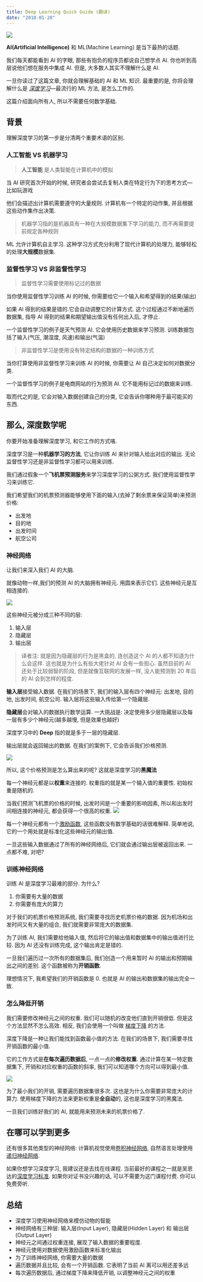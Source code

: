 ```yaml
---
title: Deep Learning Quick Guide (翻译)
date: "2018-01-28"
---
```


![](imgs/1*1mpE6fsq5LNxH31xeTWi5w.jpeg)

**AI(Artificial Intelligence)** 和 ML(Machine Learning) 是当下最热的话题.

我们每天都能看到 AI 的字眼, 那些有抱负的程序员都说自己想学点 AI. 你也听到高层说他们想在服务中集成 AI. 但是, 大多数人其实不理解什么是 AI.

一旦你读过了这篇文章, 你就会理解基础的 AI 和 ML 知识. 最重要的是, 你将会理解什么是 *[深度学习](https://en.wikipedia.org/wiki/Deep_learning)*—最流行的 ML 方法, 是怎么工作的.

这篇介绍面向所有人, 所以不需要任何数学基础.

## 背景
理解深度学习的第一步是分清两个重要术语的区别.

### 人工智能 VS 机器学习
> **人工智能** 是人类智能在计算机中的模拟

当 AI 研究首次开始的时候, 研究者会尝试去复制人类在特定行为下的思考方式—比如玩游戏

他们会描述出计算机需要遵守的大量规则. 计算机有一个特定的动作集, 并且根据这些动作集作出决策.

> 机器学习指的是机器具有一种在大规模数据集下学习的能力, 而不再需要提前规定各种规则

 ML 允许计算机自主学习. 这种学习方式充分利用了现代计算机的处理力, 能够轻松的处理**大规模**数据集.

### 监督性学习 VS 非监督性学习
> 监督性学习需要使用标记过的数据

当你使用监督性学习训练 AI 的时候, 你需要给它一个输入和希望得到的结果(输出)

如果 AI 得到的结果是错的.它会自动调整它的计算方式. 这个过程通过不断地遍历数据集, 指导 AI 得到的结果和期望输出值没有任何出入后, 才停止.

一个监督性学习的例子是天气预测 AI. 它会使用历史数据来学习预测. 训练数据包括了输入(气压, 潮湿度, 风速)和输出(气温)

> 非监督性学习是使用没有特定结构的数据的一种训练方式

当你打算使用非监督性学习来训练 AI 的时候, 你需要让 AI 自己决定如何对数据分类.

一个监督性学习的例子是电商网站的行为预测 AI. 它不能用标记过的数据来训练.

取而代之的是, 它会对输入数据创建自己的分类, 它会告诉你哪种用于最可能买的东西.

## 那么, 深度数学呢
你要开始准备理解深度学习, 和它工作的方式咯.

深度学习是一种**机器学习的方法**, 它让你训练 AI 来针对输入给出对应的输出. 无论监督性学习还是非监督性学习都可以用来训练.

我们通过假象一个**飞机票预测服务**来学习深度学习的公粥方式. 我们使用监督性学习来训练它.

我们希望我们的机票预测器能够使用下面的输入(去掉了剩余票来保证简单)来预测价格:
* 出发地
* 目的地
* 出发时间
* 航空公司

### 神经网络
让我们来深入我们 AI 的大脑.

就像动物一样,我们的预测 AI 的大脑拥有神经元. 用圆来表示它们. 这些神经元是互相连接的.

![](imgs/1*LaEgAU-vdsR_pClMcgbikQ.jpeg)

这些神经元被分成三种不同的层:
1. 输入层
2. 隐藏层
3. 输出层

> 译者注: 就是因为隐藏层的行为是黑盒的, 连创造这个 AI 的人都不知道为什么会这样. 这也就是为什么有些大佬针对 AI 会有一些担心. 虽然目前的 AI 还处于比较弱智的阶段, 但是就像互联网的发展一样, 没人能预测到 20 年后的 AI 会到怎样的程度.

**输入层**接受输入数据. 在我们的场景下, 我们的输入层有四个神经元: 出发地, 目的地, 出发时间, 航空公司. 输入层将这些输入传给第一个隐藏层.

**隐藏层**会对输入的数据执行数学运算. 一大挑战是: 决定使用多少层隐藏层以及每一层有多少个神经元(越多越慢, 但是效果也越好)

深度学习中的 **Deep** 指的就是多于一层的隐藏层.

输出层就会返回输出的数据. 在我们的案例下, 它会告诉我们价格预测.

![](imgs/1*6PjhO0kPciY_f5XbghnZsQ.png)

所以, 这个价格预测是怎么算出来的呢?
这就是深度学习的**黑魔法**

每一个神经元都是以**权重**来连接的. 权重指的就是某一个输入值的重要性. 初始权重是随机的.

当我们预测飞机票的价格的时候, 出发时间是一个重要的影响因素, 所以和出发时间相连接的神经元, 都会获得一个很高的权重.
![](imgs/1*_kudSKDXEScysTpYYowqFg.jpeg)

每一个神经元都有一个[激励函数](https://en.wikipedia.org/wiki/Activation_function), 这些函数没有数学基础的话很难解释.
简单地说, 它的一个用处就是标准化这些神经元的输出值.

一旦这些输入数据通过了所有的神经网络后, 它们就会通过输出层被返回出来.
一点都不难, 对吧?

### 训练神经网络
训练 AI 是深度学习最难的部分. 为什么?
1. 你需要有大量的数据
2. 你需要有庞大的算力

对于我们的机票价格预测系统, 我们需要寻找历史机票价格的数据. 因为机场和出发时间又有大量的组合, 我们就需要非常庞大的数据集.

为了训练 AI, 我们需要给他输入值, 然后将它的输出值和数据集中的输出值进行比较. 因为 AI 还没有训练完成, 这个输出肯定是错的.

一旦我们遍历过一次所有的数据集后, 我们创造一个用来暂时 AI 的输出和预期输出之间的差别. 这个函数被称为**开销函数**.

理想情况下, 我希望我们的开销函数是 0. 也就是 AI 的输出和数据集的输出完全一致.

### 怎么降低开销
我们需要修改神经元之间的权重. 我们可以随机的改变他们直到开销很低. 但是这个方法显然不怎么高效.
相反, 我们会使用一个叫做 [梯度下降](https://en.wikipedia.org/wiki/Gradient_descent) 的方法.

深度下降是一种让我们能找到函数最小值的方法. 在我们的场景下, 我们需要寻找开销函数的最小值.

它的工作方式是**在每次遍历数据后**, 一点一点的**修改权重**. 通过计算在某一特定数据集下, 开销和对应权重的函数的斜率, 我们可以知道哪个方向可以得到最小值.

![](imgs/1*HrFZV7pKPcc5dzLaWvngtQ.png)

为了最小我们的开销, 需要遍历数据集很多次. 这也是为什么你需要非常庞大的计算力.
使用梯度下降的方法来更新权重是**全自动**的, 这也是深度学习的黑魔法.

一旦我们训练好我们的 AI, 就能用来预测未来的机票价格了.

## 在哪可以学到更多
还有很多其他类型的神经网络: 计算机视觉使用[卷积神经网络](https://en.wikipedia.org/wiki/Convolutional_neural_network), 自然语言处理使用[递归神经网络](https://en.wikipedia.org/wiki/Recurrent_neural_network).

如果你想学习深度学习, 我建议还是去找在线课程.
当前最好的课程之一就是吴恩达的[深度学习标准](https://www.coursera.org/specializations/deep-learning). 如果你对证书没兴趣的话, 可以不需要为这门课程付费. 你可以免费旁听.

## 总结
* 深度学习使用神经网络来模仿动物的智能
* 神经网络有三种层: 输入层(Input Layer), 隐藏层(Hidden Layer) 和 输出层(Output Layer)
* 神经元之间通过权重连接, 展现了输入数据的重要程度.
* 神经元使用对数据使用激励函数来标准化输出
* 为了训练神经网络, 你需要大量的数据
* 遍历数据并且比较, 会有一个开销函数. 它表明了当前 AI 离可以用还差多远
* 每次遍历数据后, 通过梯度下降来降低开销, 以调整神经元之间的权重
